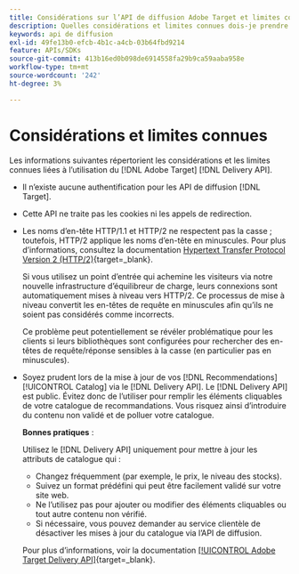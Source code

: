 ```yaml
---
title: Considérations sur l’API de diffusion Adobe Target et limites connues
description: Quelles considérations et limites connues dois-je prendre en compte lors de l’utilisation du [!UICONTROL Adobe Target Delivery API] ?
keywords: api de diffusion
exl-id: 49fe13b0-efcb-4b1c-a4cb-03b64fbd9214
feature: APIs/SDKs
source-git-commit: 413b16ed0b098de6914558fa29b9ca59aaba958e
workflow-type: tm+mt
source-wordcount: '242'
ht-degree: 3%

---
```


# Considérations et limites connues

Les informations suivantes répertorient les considérations et les limites connues liées à l’utilisation du [!DNL Adobe Target] [!DNL Delivery API].

* Il n’existe aucune authentification pour les API de diffusion [!DNL Target].
* Cette API ne traite pas les cookies ni les appels de redirection.
* Les noms d’en-tête HTTP/1.1 et HTTP/2 ne respectent pas la casse ; toutefois, HTTP/2 applique les noms d’en-tête en minuscules. Pour plus d’informations, consultez la documentation [Hypertext Transfer Protocol Version 2 (HTTP/2)](https://www.rfc-editor.org/rfc/rfc7540#section-8.1.2){target=_blank}.

  Si vous utilisez un point d’entrée qui achemine les visiteurs via notre nouvelle infrastructure d’équilibreur de charge, leurs connexions sont automatiquement mises à niveau vers HTTP/2. Ce processus de mise à niveau convertit les en-têtes de requête en minuscules afin qu’ils ne soient pas considérés comme incorrects.

  Ce problème peut potentiellement se révéler problématique pour les clients si leurs bibliothèques sont configurées pour rechercher des en-têtes de requête/réponse sensibles à la casse (en particulier pas en minuscules).

* Soyez prudent lors de la mise à jour de vos [!DNL Recommendations] [!UICONTROL Catalog] via le [!DNL Delivery API]. Le [!DNL Delivery API] est public. Évitez donc de l’utiliser pour remplir les éléments cliquables de votre catalogue de recommandations. Vous risquez ainsi d’introduire du contenu non validé et de polluer votre catalogue.

  **Bonnes pratiques** :

  Utilisez le [!DNL Delivery API] uniquement pour mettre à jour les attributs de catalogue qui :
   * Changez fréquemment (par exemple, le prix, le niveau des stocks).
   * Suivez un format prédéfini qui peut être facilement validé sur votre site web.
   * Ne l’utilisez pas pour ajouter ou modifier des éléments cliquables ou tout autre contenu non vérifié.
   * Si nécessaire, vous pouvez demander au service clientèle de désactiver les mises à jour du catalogue via l’API de diffusion.

  Pour plus d’informations, voir la documentation [[!UICONTROL Adobe Target Delivery API]](https://developer.adobe.com/target/implement/delivery-api/){target=_blank}.
